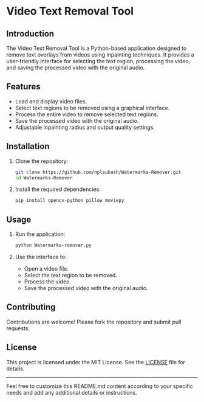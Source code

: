 # Video Text Removal Tool

## Introduction
The Video Text Removal Tool is a Python-based application designed to remove text overlays from videos using inpainting techniques. It provides a user-friendly interface for selecting the text region, processing the video, and saving the processed video with the original audio.

## Features
- Load and display video files.
- Select text regions to be removed using a graphical interface.
- Process the entire video to remove selected text regions.
- Save the processed video with the original audio.
- Adjustable inpainting radius and output quality settings.

## Installation
1. Clone the repository:
   ```bash
   git clone https://github.com/nplsubash/Watermarks-Remover.git
   cd Watermarks-Remover
   ```

2. Install the required dependencies:
   ```bash
   pip install opencv-python pillow moviepy
   ```

## Usage
1. Run the application:
   ```bash
   python Watermarks-romover.py
   ```

2. Use the interface to:
   - Open a video file.
   - Select the text region to be removed.
   - Process the video.
   - Save the processed video with the original audio.

## Contributing
Contributions are welcome! Please fork the repository and submit pull requests.

## License
This project is licensed under the MIT License. See the [LICENSE](LICENSE) file for details.

---

Feel free to customize this README.md content according to your specific needs and add any additional details or instructions.
